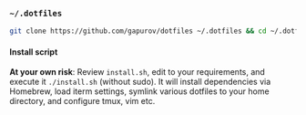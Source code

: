 ### `~/.dotfiles`

```sh
git clone https://github.com/gapurov/dotfiles ~/.dotfiles && cd ~/.dotfiles
```

#### Install script

**At your own risk**: Review `install.sh`, edit to your requirements, and execute it `./install.sh` (without sudo). It will install dependencies via Homebrew, load iterm settings, symlink various dotfiles to your home directory, and configure tmux, vim etc.
